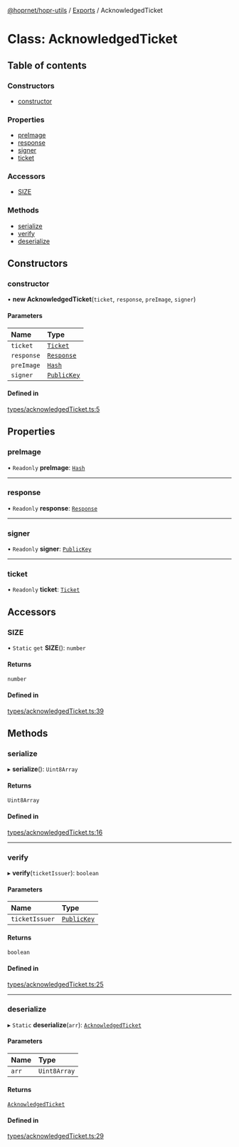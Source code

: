 [@hoprnet/hopr-utils](../README.md) / [Exports](../modules.md) / AcknowledgedTicket

# Class: AcknowledgedTicket

## Table of contents

### Constructors

- [constructor](AcknowledgedTicket.md#constructor)

### Properties

- [preImage](AcknowledgedTicket.md#preimage)
- [response](AcknowledgedTicket.md#response)
- [signer](AcknowledgedTicket.md#signer)
- [ticket](AcknowledgedTicket.md#ticket)

### Accessors

- [SIZE](AcknowledgedTicket.md#size)

### Methods

- [serialize](AcknowledgedTicket.md#serialize)
- [verify](AcknowledgedTicket.md#verify)
- [deserialize](AcknowledgedTicket.md#deserialize)

## Constructors

### constructor

• **new AcknowledgedTicket**(`ticket`, `response`, `preImage`, `signer`)

#### Parameters

| Name | Type |
| :------ | :------ |
| `ticket` | [`Ticket`](Ticket.md) |
| `response` | [`Response`](Response.md) |
| `preImage` | [`Hash`](Hash.md) |
| `signer` | [`PublicKey`](PublicKey.md) |

#### Defined in

[types/acknowledgedTicket.ts:5](https://github.com/UbuntuEvangelist/hoprnet/blob/master/packages/utils/src/types/acknowledgedTicket.ts#L5)

## Properties

### preImage

• `Readonly` **preImage**: [`Hash`](Hash.md)

___

### response

• `Readonly` **response**: [`Response`](Response.md)

___

### signer

• `Readonly` **signer**: [`PublicKey`](PublicKey.md)

___

### ticket

• `Readonly` **ticket**: [`Ticket`](Ticket.md)

## Accessors

### SIZE

• `Static` `get` **SIZE**(): `number`

#### Returns

`number`

#### Defined in

[types/acknowledgedTicket.ts:39](https://github.com/UbuntuEvangelist/hoprnet/blob/master/packages/utils/src/types/acknowledgedTicket.ts#L39)

## Methods

### serialize

▸ **serialize**(): `Uint8Array`

#### Returns

`Uint8Array`

#### Defined in

[types/acknowledgedTicket.ts:16](https://github.com/UbuntuEvangelist/hoprnet/blob/master/packages/utils/src/types/acknowledgedTicket.ts#L16)

___

### verify

▸ **verify**(`ticketIssuer`): `boolean`

#### Parameters

| Name | Type |
| :------ | :------ |
| `ticketIssuer` | [`PublicKey`](PublicKey.md) |

#### Returns

`boolean`

#### Defined in

[types/acknowledgedTicket.ts:25](https://github.com/UbuntuEvangelist/hoprnet/blob/master/packages/utils/src/types/acknowledgedTicket.ts#L25)

___

### deserialize

▸ `Static` **deserialize**(`arr`): [`AcknowledgedTicket`](AcknowledgedTicket.md)

#### Parameters

| Name | Type |
| :------ | :------ |
| `arr` | `Uint8Array` |

#### Returns

[`AcknowledgedTicket`](AcknowledgedTicket.md)

#### Defined in

[types/acknowledgedTicket.ts:29](https://github.com/UbuntuEvangelist/hoprnet/blob/master/packages/utils/src/types/acknowledgedTicket.ts#L29)
